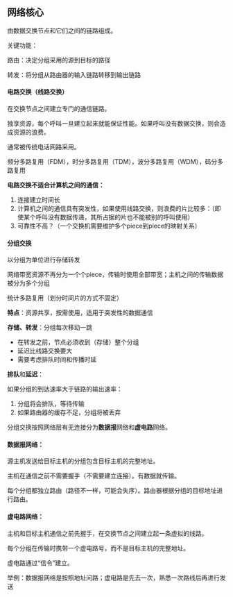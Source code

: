 ## 网络核心

由数据交换节点和它们之间的链路组成。



关键功能：

路由：决定分组采用的源到目标的路径

转发：将分组从路由器的输入链路转移到输出链路





#### 电路交换（线路交换）

在交换节点之间建立专门的通信链路。

独享资源，每个呼叫一旦建立起来就能保证性能。如果呼叫没有数据交换，则会造成资源的浪费。

通常被传统电话网路采用。



频分多路复用（FDM），时分多路复用（TDM），波分多路复用（WDM），码分多路复用



**电路交换不适合计算机之间的通信：**

1.  连接建立时间长
2.  计算机之间的通信具有突发性，如果使用线路交换，则浪费的片比较多：（即使某个呼叫没有数据传递，其所占据的片也不能被别的呼叫使用）
3.  可靠性不高？（一个交换机需要维护多个piece到piece的映射关系）



#### 分组交换

以分组为单位进行存储转发

网络带宽资源不再分为一个个piece，传输时使用全部带宽；主机之间的传输数据被分为多个分组

统计多路复用（划分时间片的方式不固定）

**特点**：资源共享，按需使用，适用于突发性的数据通信



**存储、转发**：分组每次移动一跳

-   在转发之前，节点必须收到（存储）整个分组
-   延迟比线路交换要大
-   需要考虑排队时间和传播时延



**排队**和**延迟**：

如果分组的到达速率大于链路的输出速率：

1.  分组将会排队，等待传输
2.  如果路由器的缓存不足，分组将被丢弃





分组交换按照网络层有无连接分为**数据报**网络和**虚电路**网络。

#### 数据报网络：

源主机发送给目标主机的分组包含目标主机的完整地址。

主机在通信之前不需要握手（不需要建立连接）。有数据就传输。

每个分组都独立路由（路径不一样，可能会失序）。路由器根据分组的目标地址进行路由。

#### 虚电路网络：

主机和目标主机通信之前先握手，在交换节点之间建立起一条虚拟的线路。

每个分组在传输时携带一个虚电路号，而不是目标主机的完整地址。

虚电路通过“信令”建立。



举例：数据报网络是按照地址问路；虚电路是先去一次，熟悉一次路线后再进行发送